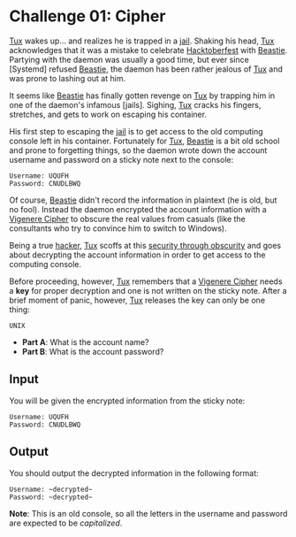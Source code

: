 # Challenge 01: Cipher

[Tux] wakes up... and realizes he is trapped in a [jail].  Shaking his head,
[Tux] acknowledges that it was a mistake to celebrate [Hacktoberfest] with
[Beastie].  Partying with the daemon was usually a good time, but ever since
[Systemd] refused [Beastie], the daemon has been rather jealous of [Tux] and
was prone to lashing out at him.  

It seems like [Beastie] has finally gotten revenge on [Tux] by trapping him in
one of the daemon's infamous [jails].  Sighing, [Tux] cracks his fingers,
stretches, and gets to work on escaping his container.

His first step to escaping the [jail] is to get access to the old computing
console left in his container.  Fortunately for [Tux], [Beastie] is a bit old
school and prone to forgetting things, so the daemon wrote down the account
username and password on a sticky note next to the console:

    Username: UQUFH
    Password: CNUDLBWQ

Of course, [Beastie] didn't record the information in plaintext (he is old, but
no fool).  Instead the daemon encrypted the account information with a
[Vigenere Cipher] to obscure the real values from casuals (like the consultants
who try to convince him to switch to Windows).  

Being a true [hacker], [Tux] scoffs at this [security through obscurity] and
goes about decrypting the account information in order to get access to the
computing console.  

Before proceeding, however, [Tux] remembers that a [Vigenere Cipher] needs a
**key** for proper decryption and one is not written on the sticky note.  After
a brief moment of panic, however, [Tux] releases the key can only be one thing:

    UNIX
    
- **Part A**: What is the account name?
- **Part B**: What is the account password?

## Input

You will be given the encrypted information from the sticky note:

    Username: UQUFH
    Password: CNUDLBWQ

## Output

You should output the decrypted information in the following format:

    Username: ~decrypted~
    Password: ~decrypted~
    
**Note**: This is an old console, so all the letters in the username and
password are expected to be *capitalized*.

[Tux]: https://en.wikipedia.org/wiki/Tux_(mascot)
[jail]: https://en.wikipedia.org/wiki/FreeBSD_jail
[Beastie]: https://en.wikipedia.org/wiki/BSD_Daemon
[hacktoberfest]: https://hacktoberfest.digitalocean.com/
[Vigenere Cipher]: https://en.wikipedia.org/wiki/Vigen%C3%A8re_cipher
[hacker]: https://en.wikipedia.org/wiki/Hacker
[security through obscurity]: https://en.wikipedia.org/wiki/Security_through_obscurity
